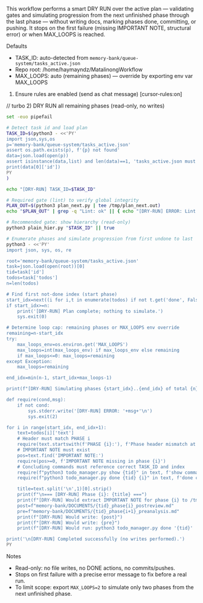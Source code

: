 This workflow performs a smart DRY RUN over the active plan — validating gates and simulating progression from the next unfinished phase through the last phase — without writing docs, marking phases done, committing, or pushing. It stops on the first failure (missing IMPORTANT NOTE, structural error) or when MAX_LOOPS is reached.

Defaults
- TASK_ID: auto-detected from `memory-bank/queue-system/tasks_active.json`
- Repo root: /home/haymayndz/MatalinongWorkflow
- MAX_LOOPS: auto (remaining phases) — override by exporting env var MAX_LOOPS

1) Ensure rules are enabled (send as chat message)
[cursor-rules:on]

// turbo
2) DRY RUN all remaining phases (read-only, no writes)
```bash
set -euo pipefail

# Detect task id and load plan
TASK_ID=$(python3 - <<'PY'
import json,sys,os
p='memory-bank/queue-system/tasks_active.json'
assert os.path.exists(p), f'{p} not found'
data=json.load(open(p))
assert isinstance(data,list) and len(data)==1, 'tasks_active.json must contain exactly one task'
print(data[0]['id'])
PY
)

echo "[DRY-RUN] TASK_ID=$TASK_ID"

# Required gate (lint) to verify global integrity
PLAN_OUT=$(python3 plan_next.py | tee /tmp/plan_next.out)
echo "$PLAN_OUT" | grep -q "Lint: ok" || { echo "[DRY-RUN] ERROR: Lint failed. Stopping." >&2; exit 2; }

# Recommended gate: show hierarchy (read-only)
python3 plain_hier.py "$TASK_ID" || true

# Enumerate phases and simulate progression from first undone to last
python3 - <<'PY'
import json, sys, os, re

root='memory-bank/queue-system/tasks_active.json'
task=json.load(open(root))[0]
tid=task['id']
todos=task['todos']
n=len(todos)

# Find first not-done index (start phase)
start_idx=next((i for i,t in enumerate(todos) if not t.get('done', False)), n)
if start_idx>=n:
    print('[DRY-RUN] Plan complete; nothing to simulate.')
    sys.exit(0)

# Determine loop cap: remaining phases or MAX_LOOPS env override
remaining=n-start_idx
try:
    max_loops_env=os.environ.get('MAX_LOOPS')
    max_loops=int(max_loops_env) if max_loops_env else remaining
    if max_loops<=0: max_loops=remaining
except Exception:
    max_loops=remaining

end_idx=min(n-1, start_idx+max_loops-1)

print(f"[DRY-RUN] Simulating phases {start_idx}..{end_idx} of total {n}")

def require(cond,msg):
    if not cond:
        sys.stderr.write('[DRY-RUN] ERROR: '+msg+'\n')
        sys.exit(2)

for i in range(start_idx, end_idx+1):
    text=todos[i]['text']
    # Header must match PHASE i
    require(text.startswith(f'PHASE {i}:'), f'Phase header mismatch at index {i}')
    # IMPORTANT NOTE must exist
    pos=text.find('IMPORTANT NOTE:')
    require(pos>=0, f'IMPORTANT NOTE missing in phase {i}')
    # Concluding commands must reference correct TASK_ID and index
    require(f"python3 todo_manager.py show {tid}" in text, f'show command missing/mismatched in phase {i}')
    require(f"python3 todo_manager.py done {tid} {i}" in text, f'done command missing/mismatched in phase {i}')

    title=text.split('\n',1)[0].strip()
    print(f"\n=== [DRY-RUN] Phase {i}: {title} ===")
    print(f"[DRY-RUN] Would extract IMPORTANT NOTE for phase {i} to /tmp/{tid}_phase_{i}_important_note.txt")
    post=f"memory-bank/DOCUMENTS/{tid}_phase{i}_postreview.md"
    pre=f"memory-bank/DOCUMENTS/{tid}_phase{i+1}_preanalysis.md"
    print(f"[DRY-RUN] Would write: {post}")
    print(f"[DRY-RUN] Would write: {pre}")
    print(f"[DRY-RUN] Would run: python3 todo_manager.py done '{tid}' '{i}'")

print('\n[DRY-RUN] Completed successfully (no writes performed).')
PY
```

Notes
- Read-only: no file writes, no DONE actions, no commits/pushes.
- Stops on first failure with a precise error message to fix before a real run.
- To limit scope: export `MAX_LOOPS=2` to simulate only two phases from the next unfinished phase.


